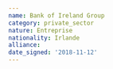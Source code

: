 ```yaml
---
name: Bank of Ireland Group
category: private_sector
nature: Entreprise
nationality: Irlande
alliance: 
date_signed: '2018-11-12'
---
```

    